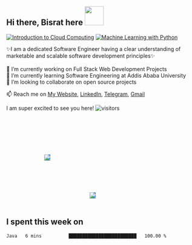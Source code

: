 ## Hi there, Bisrat here <img src="https://c.tenor.com/nebZyl8oN7IAAAAi/wave-hello.gif" style="width:50px;height:50px;">

<!--START_SECTION:badges-->

[![Introduction to Cloud Computing](https://images.credly.com/size/110x110/images/2d178f89-4816-4190-8c4a-3bdbfec9db01/Dev_Skills_Network_-_Cloud_Computing_Core.png)](http://www.credly.com/badges/0d88dfcf-075a-404c-b8fc-c4d01d3d32e1 "Introduction to Cloud Computing")
[![Machine Learning with Python](https://images.credly.com/size/110x110/images/5ae9bf9e-da6e-4cec-82eb-d2b4cfea9751/Machine_Learning_with_Python.png)](http://www.credly.com/badges/4a2bbe63-4236-49db-802e-e8e76b2d95ec "Machine Learning with Python")
<!--END_SECTION:badges-->

✨I am a dedicated Software Engineer having a clear understanding of marketable and scalable software development principles✨ <br /> <br />
🔭 I’m currently working on Full Stack Web Development Projects <br />
🌱 I’m currently learning Software Engineering at Addis Ababa University<br />
👯 I’m looking to collaborate on open source projects<br />
<!--⚡ Fun fact-->

📫 Reach me on <a href="https://bisrat-walle.netlify.app" target="_blank">My Website</a>, <a href="https://linkedin.com/in/bisrat-walle" target="_blank">LinkedIn</a>, <a href="https://t.me/bisratu" target="_blank">Telegram</a>, <a href="mailto:bisratwalle3@gmail.com" target="_blank">Gmail</a> 

I am super excited to see you here!  ![visitors](https://visitor-badge.glitch.me/badge?page_id=${bisrat-walle}.${bisrat-walle})


<div width="100%" class="flex-container"><!-- .element: style="display: flex; flex-direction: row; flex-wrap:wrap; justify-content: space-between" -->

       
<img style="background-color:dodgerblue;margin:100px" src="https://github-readme-stats.vercel.app/api/top-langs?username=bisrat-walle&show_icons=true&hide_border=true&&count_private=true&include_all_commits=true&bg_color=1a1b27&text_color=1bbdab" />
  
<img style="background-color:dodgerblue" src="https://github-readme-stats.vercel.app/api?username=bisrat-walle&show_icons=true&hide_border=true&&count_private=true&include_all_commits=true&bg_color=1a1b27&text_color=1bbdab" />


</div>



<br />

## I spent this week on
<!--START_SECTION:waka-->
```text
Java   6 mins          █████████████████████████   100.00 % 
```
<!--END_SECTION:waka-->


<!--
**bisrat-walle/bisrat-walle** is a ✨ _special_ ✨ repository because its `README.md` (this file) appears on your GitHub profile.

Here are some ideas to get you started:

- 🤔 I’m looking for help with ...
- 💬 Ask me about ...
- 😄 Pronouns: ...
- ⚡ Fun fact: ...
-->
